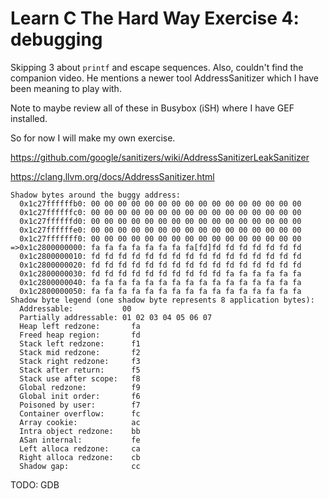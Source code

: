 # Learn C The Hard Way Exercise 4: debugging
Skipping 3 about `printf` and escape sequences.
Also, couldn't find the companion video. 
He mentions a newer tool AddressSanitizer which I have been meaning to play with. 

Note to maybe review all of these in Busybox (iSH) where I have GEF installed. 

So for now I will make my own exercise.

https://github.com/google/sanitizers/wiki/AddressSanitizerLeakSanitizer

https://clang.llvm.org/docs/AddressSanitizer.html

```
Shadow bytes around the buggy address:
  0x1c27ffffffb0: 00 00 00 00 00 00 00 00 00 00 00 00 00 00 00 00
  0x1c27ffffffc0: 00 00 00 00 00 00 00 00 00 00 00 00 00 00 00 00
  0x1c27ffffffd0: 00 00 00 00 00 00 00 00 00 00 00 00 00 00 00 00
  0x1c27ffffffe0: 00 00 00 00 00 00 00 00 00 00 00 00 00 00 00 00
  0x1c27fffffff0: 00 00 00 00 00 00 00 00 00 00 00 00 00 00 00 00
=>0x1c2800000000: fa fa fa fa fa fa fa fa[fd]fd fd fd fd fd fd fd
  0x1c2800000010: fd fd fd fd fd fd fd fd fd fd fd fd fd fd fd fd
  0x1c2800000020: fd fd fd fd fd fd fd fd fd fd fd fd fd fd fd fd
  0x1c2800000030: fd fd fd fd fd fd fd fd fd fd fa fa fa fa fa fa
  0x1c2800000040: fa fa fa fa fa fa fa fa fa fa fa fa fa fa fa fa
  0x1c2800000050: fa fa fa fa fa fa fa fa fa fa fa fa fa fa fa fa
Shadow byte legend (one shadow byte represents 8 application bytes):
  Addressable:           00
  Partially addressable: 01 02 03 04 05 06 07
  Heap left redzone:       fa
  Freed heap region:       fd
  Stack left redzone:      f1
  Stack mid redzone:       f2
  Stack right redzone:     f3
  Stack after return:      f5
  Stack use after scope:   f8
  Global redzone:          f9
  Global init order:       f6
  Poisoned by user:        f7
  Container overflow:      fc
  Array cookie:            ac
  Intra object redzone:    bb
  ASan internal:           fe
  Left alloca redzone:     ca
  Right alloca redzone:    cb
  Shadow gap:              cc
```

TODO: GDB 





